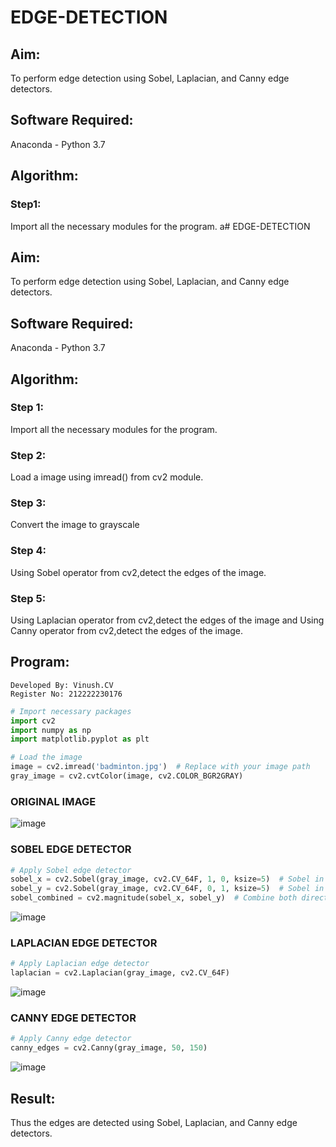 # EDGE-DETECTION
## Aim:
To perform edge detection using Sobel, Laplacian, and Canny edge detectors.

## Software Required:
Anaconda - Python 3.7

## Algorithm:
### Step1:
Import all the necessary modules for the program.
a# EDGE-DETECTION
## Aim:
To perform edge detection using Sobel, Laplacian, and Canny edge detectors.

## Software Required:
Anaconda - Python 3.7

## Algorithm:
### Step 1:
Import all the necessary modules for the program.

### Step 2:
Load a image using imread() from cv2 module.

### Step 3:
Convert the image to grayscale

### Step 4:
Using Sobel operator from cv2,detect the edges of the image.

### Step 5:

Using Laplacian operator from cv2,detect the edges of the image and Using Canny operator from cv2,detect the edges of the image.

## Program:
```
Developed By: Vinush.CV
Register No: 212222230176
```
```python
# Import necessary packages
import cv2
import numpy as np
import matplotlib.pyplot as plt

# Load the image
image = cv2.imread('badminton.jpg')  # Replace with your image path
gray_image = cv2.cvtColor(image, cv2.COLOR_BGR2GRAY)
```
### ORIGINAL IMAGE 

![image](https://github.com/user-attachments/assets/53003f4e-f246-4706-ae95-a783c78b58a7)


### SOBEL EDGE DETECTOR
```python
# Apply Sobel edge detector
sobel_x = cv2.Sobel(gray_image, cv2.CV_64F, 1, 0, ksize=5)  # Sobel in x direction
sobel_y = cv2.Sobel(gray_image, cv2.CV_64F, 0, 1, ksize=5)  # Sobel in y direction
sobel_combined = cv2.magnitude(sobel_x, sobel_y)  # Combine both directions
```
![image](https://github.com/user-attachments/assets/a08b175c-20b4-4316-acac-f7928ba122ca)


### LAPLACIAN EDGE DETECTOR
```python
# Apply Laplacian edge detector
laplacian = cv2.Laplacian(gray_image, cv2.CV_64F)
```
![image](https://github.com/user-attachments/assets/2d5bba6f-fa9a-4fb2-b782-19595fdf457d)


### CANNY EDGE DETECTOR
```python
# Apply Canny edge detector
canny_edges = cv2.Canny(gray_image, 50, 150)
```
![image](https://github.com/user-attachments/assets/b6ecbf92-fe51-457f-b02b-2f6a3abe2c6a)



## Result:
Thus the edges are detected using Sobel, Laplacian, and Canny edge detectors.
